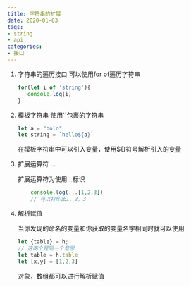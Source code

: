 ```yaml
---
title: 字符串的扩展
date: 2020-01-03
tags: 
- string
- api
categories:
- 接口
---
```


1. 字符串的遍历接口
    可以使用for of遍历字符串

    ```javascript
    for(let i of 'string'){
       console.log(i)
   }
    ```

2. 模板字符串
    使用``包裹的字符串

    ```javascript
    let a = "bolo"
    let string = `hello${a}`
    ```

    在模板字符串中可以引入变量，使用${}符号解析引入的变量
  
3. 扩展运算符 ...

    扩展运算符为使用...标识

   ```javascript
       console.log(...[1,2,3])
       // 可以打印出1，2，3
    ```

4. 解析赋值

    当你发现的命名的变量和你获取的变量名字相同时就可以使用

    ```javascript
    let {table} = h;
    // 这两个是同一个意思
    let table = h.table
    let [x,y] = [1,2,3]

    ```

   对象，数组都可以进行解析赋值
